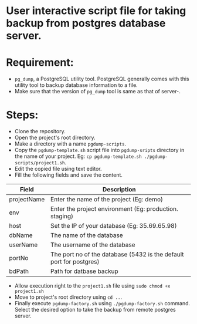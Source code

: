 # User interactive script file for taking backup from postgres database server.

# Requirement:
 - `pg_dump`, a PostgreSQL utility tool. PostgreSQL generally comes with this utility tool to backup database information to a file. 
 - Make sure that the version of `pg_dump` tool is same as that of server-.

# Steps:

- Clone the repository.
- Open the project's root directory.
- Make a directory with a name `pgdump-scripts`.
- Copy the `pgdump-template.sh` script file into `pgdump-sripts` directory in the name of your project. Eg: `cp pgdump-template.sh ./pgdump-scripts/project1.sh`.
- Edit the copied file using text editor.
- Fill the following fields and save the content.

|Field | Description|
|---| ---|
|projectName| Enter the name of the project (Eg: demo)|
|env| Enter the project environment (Eg: production. staging)|
|host| Set the IP of your database (Eg: 35.69.65.98)|
|dbName| The name of the database|
|userName| The username of the database|
|portNo| The port no of the database (5432 is the default port for postgres)|
|bdPath| Path for datbase backup|

- Allow execution right to the `project1.sh` file using `sudo chmod +x project1.sh` 
- Move to project's root directory using `cd ..`.
- Finally execute `pgdump-factory.sh` using `./pgdump-factory.sh` command. Select the desired option to take the backup from remote postgres server.
